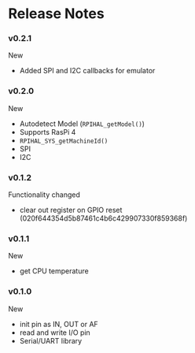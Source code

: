 # Release Notes



### v0.2.1

New
- Added SPI and I2C callbacks for emulator



### v0.2.0

New
- Autodetect Model (`RPIHAL_getModel()`)
- Supports RasPi 4
- `RPIHAL_SYS_getMachineId()`
- SPI
- I2C



### v0.1.2

Functionality changed
- clear out register on GPIO reset (020f644354d5b87461c4b6c429907330f859368f)



### v0.1.1

New
- get CPU temperature



### v0.1.0

New
- init pin as IN, OUT or AF
- read and write I/O pin
- Serial/UART library
